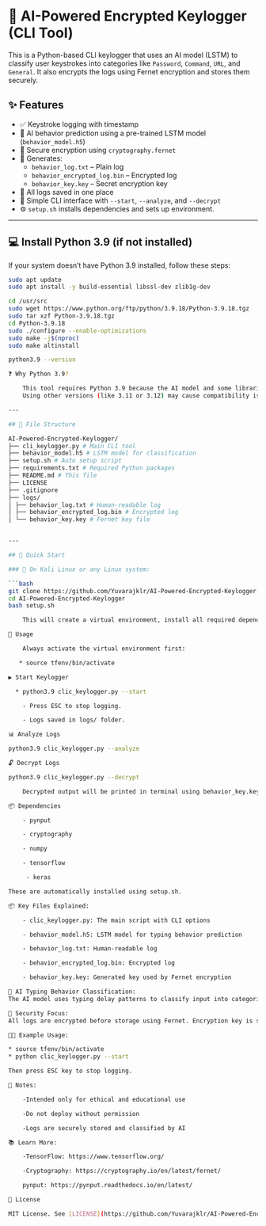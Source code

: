 # 🔐 AI-Powered Encrypted Keylogger (CLI Tool)

This is a Python-based CLI keylogger that uses an AI model (LSTM) to classify user keystrokes into categories like `Password`, `Command`, `URL`, and `General`. It also encrypts the logs using Fernet encryption and stores them securely.

## ✨ Features

- ✅ Keystroke logging with timestamp
- 🧠 AI behavior prediction using a pre-trained LSTM model (`behavior_model.h5`)
- 🔐 Secure encryption using `cryptography.fernet`
- 📄 Generates:
  - `behavior_log.txt` – Plain log
  - `behavior_encrypted_log.bin` – Encrypted log
  - `behavior_key.key` – Secret encryption key
- 📁 All logs saved in one place
- 🔧 Simple CLI interface with `--start`, `--analyze`, and `--decrypt`
- ⚙️ `setup.sh` installs dependencies and sets up environment.

---

## 💻 Install Python 3.9 (if not installed)

If your system doesn’t have Python 3.9 installed, follow these steps:

```bash
sudo apt update
sudo apt install -y build-essential libssl-dev zlib1g-dev

cd /usr/src
sudo wget https://www.python.org/ftp/python/3.9.18/Python-3.9.18.tgz
sudo tar xzf Python-3.9.18.tgz
cd Python-3.9.18
sudo ./configure --enable-optimizations
sudo make -j$(nproc)
sudo make altinstall

python3.9 --version

❓ Why Python 3.9?

    This tool requires Python 3.9 because the AI model and some libraries (like TensorFlow/Keras) used in this project are tested and stable with Python 3.9.
    Using other versions (like 3.11 or 3.12) may cause compatibility issues with tensorflow, pynput, or cryptography.

---

## 📂 File Structure

AI-Powered-Encrypted-Keylogger/
├── cli_keylogger.py # Main CLI tool
├── behavior_model.h5 # LSTM model for classification
├── setup.sh # Auto setup script
├── requirements.txt # Required Python packages
├── README.md # This file
├── LICENSE
├── .gitignore
├── logs/
│ ├── behavior_log.txt # Human-readable log
│ ├── behavior_encrypted_log.bin # Encrypted log
│ └── behavior_key.key # Fernet key file


---

## 🚀 Quick Start

### 🐧 On Kali Linux or any Linux system:

```bash
git clone https://github.com/Yuvarajklr/AI-Powered-Encrypted-Keylogger.git
cd AI-Powered-Encrypted-Keylogger
bash setup.sh

    This will create a virtual environment, install all required dependencies, and get the tool ready.

📌 Usage

    Always activate the virtual environment first:

   * source tfenv/bin/activate

▶ Start Keylogger

  * python3.9 clic_keylogger.py --start

    - Press ESC to stop logging.

    - Logs saved in logs/ folder.

📊 Analyze Logs

python3.9 clic_keylogger.py --analyze

🔓 Decrypt Logs

python3.9 clic_keylogger.py --decrypt

    Decrypted output will be printed in terminal using behavior_key.key.

📦 Dependencies

    - pynput

    - cryptography

    - numpy

    - tensorflow

     - keras

These are automatically installed using setup.sh.

📦 Key Files Explained:

    - clic_keylogger.py: The main script with CLI options

    - behavior_model.h5: LSTM model for typing behavior prediction

    - behavior_log.txt: Human-readable log

    - behavior_encrypted_log.bin: Encrypted log

    - behavior_key.key: Generated key used by Fernet encryption

🧠 AI Typing Behavior Classification:
The AI model uses typing delay patterns to classify input into categories like "Password", "Command", "URL", or "General". Helps monitor behavior patterns intelligently.

🔐 Security Focus:
All logs are encrypted before storage using Fernet. Encryption key is saved as behavior_key.key. Do not share or lose this key.

👨‍💻 Example Usage:

* source tfenv/bin/activate  
* python clic_keylogger.py --start  

Then press ESC key to stop logging.

📎 Notes:

    -Intended only for ethical and educational use

    -Do not deploy without permission

    -Logs are securely stored and classified by AI

📚 Learn More:

    -TensorFlow: https://www.tensorflow.org/

    -Cryptography: https://cryptography.io/en/latest/fernet/

    pynput: https://pynput.readthedocs.io/en/latest/

📄 License

MIT License. See [LICENSE](https://github.com/Yuvarajklr/AI-Powered-Encrypted-Keylogger/blob/main/LICENSE) for more details.
